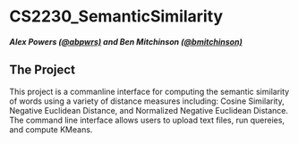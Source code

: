 # CS2230_SemanticSimilarity
##### Alex Powers [(@abpwrs)](https://github.com/abpwrs) and Ben Mitchinson [(@bmitchinson)](https://github.com/bmitchinson)        

## The Project         
       
This project is a commanline interface for computing the semantic similarity of words using a variety of distance measures including: Cosine Similarity, Negative Euclidean Distance, and Normalized Negative Euclidean Distance.      
The command line interface allows users to upload text files, run quereies, and compute KMeans.         
